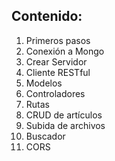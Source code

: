 ## Contenido:
1. Primeros pasos
2. Conexión a Mongo
3. Crear Servidor
4. Cliente RESTful
5. Modelos
6. Controladores
7. Rutas
8. CRUD de artículos
9. Subida de archivos
10. Buscador
11. CORS